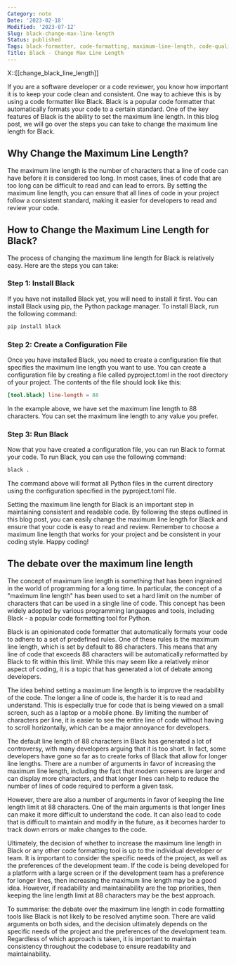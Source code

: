 ```yaml
---
Category: note
Date: '2023-02-18'
Modified: '2023-07-12'
Slug: black-change-max-line-length
Status: published
Tags: black-formatter, code-formatting, maximum-line-length, code-quality, software-development, python, configuration-file, pyproject-toml, code-consistency, readability
Title: Black - Change Max Line Length
---
```

X::[[change_black_line_length]]

If you are a software developer or a code reviewer, you know how important it is to keep your code clean and consistent. One way to achieve this is by using a code formatter like Black. Black is a popular code formatter that automatically formats your code to a certain standard. One of the key features of Black is the ability to set the maximum line length. In this blog post, we will go over the steps you can take to change the maximum line length for Black.

## Why Change the Maximum Line Length?

The maximum line length is the number of characters that a line of code can have before it is considered too long. In most cases, lines of code that are too long can be difficult to read and can lead to errors. By setting the maximum line length, you can ensure that all lines of code in your project follow a consistent standard, making it easier for developers to read and review your code.

## How to Change the Maximum Line Length for Black?

The process of changing the maximum line length for Black is relatively easy. Here are the steps you can take:

### Step 1: Install Black

If you have not installed Black yet, you will need to install it first. You can install Black using pip, the Python package manager. To install Black, run the following command:

```sh
pip install black
```

### Step 2: Create a Configuration File

Once you have installed Black, you need to create a configuration file that specifies the maximum line length you want to use. You can create a configuration file by creating a file called pyproject.toml in the root directory of your project. The contents of the file should look like this:

```toml
[tool.black] line-length = 88
```

In the example above, we have set the maximum line length to 88 characters. You can set the maximum line length to any value you prefer.

### Step 3: Run Black

Now that you have created a configuration file, you can run Black to format your code. To run Black, you can use the following command:

```sh
black .
```

The command above will format all Python files in the current directory using the configuration specified in the pyproject.toml file.

Setting the maximum line length for Black is an important step in maintaining consistent and readable code. By following the steps outlined in this blog post, you can easily change the maximum line length for Black and ensure that your code is easy to read and review. Remember to choose a maximum line length that works for your project and be consistent in your coding style. Happy coding!

## The debate over the maximum line length

The concept of maximum line length is something that has been ingrained in the world of programming for a long time. In particular, the concept of a "maximum line length" has been used to set a hard limit on the number of characters that can be used in a single line of code. This concept has been widely adopted by various programming languages and tools, including Black - a popular code formatting tool for Python.

Black is an opinionated code formatter that automatically formats your code to adhere to a set of predefined rules. One of these rules is the maximum line length, which is set by default to 88 characters. This means that any line of code that exceeds 88 characters will be automatically reformatted by Black to fit within this limit. While this may seem like a relatively minor aspect of coding, it is a topic that has generated a lot of debate among developers.

The idea behind setting a maximum line length is to improve the readability of the code. The longer a line of code is, the harder it is to read and understand. This is especially true for code that is being viewed on a small screen, such as a laptop or a mobile phone. By limiting the number of characters per line, it is easier to see the entire line of code without having to scroll horizontally, which can be a major annoyance for developers.

The default line length of 88 characters in Black has generated a lot of controversy, with many developers arguing that it is too short. In fact, some developers have gone so far as to create forks of Black that allow for longer line lengths. There are a number of arguments in favor of increasing the maximum line length, including the fact that modern screens are larger and can display more characters, and that longer lines can help to reduce the number of lines of code required to perform a given task.

However, there are also a number of arguments in favor of keeping the line length limit at 88 characters. One of the main arguments is that longer lines can make it more difficult to understand the code. It can also lead to code that is difficult to maintain and modify in the future, as it becomes harder to track down errors or make changes to the code.

Ultimately, the decision of whether to increase the maximum line length in Black or any other code formatting tool is up to the individual developer or team. It is important to consider the specific needs of the project, as well as the preferences of the development team. If the code is being developed for a platform with a large screen or if the development team has a preference for longer lines, then increasing the maximum line length may be a good idea. However, if readability and maintainability are the top priorities, then keeping the line length limit at 88 characters may be the best approach.

To summarise: the debate over the maximum line length in code formatting tools like Black is not likely to be resolved anytime soon. There are valid arguments on both sides, and the decision ultimately depends on the specific needs of the project and the preferences of the development team. Regardless of which approach is taken, it is important to maintain consistency throughout the codebase to ensure readability and maintainability.
